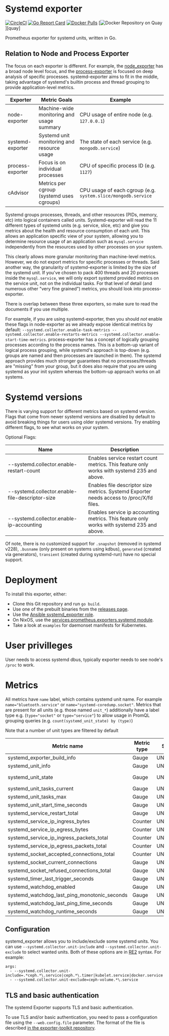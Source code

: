 # Systemd exporter

[![CircleCI](https://circleci.com/gh/prometheus-community/systemd_exporter/tree/master.svg?style=shield)](circleci)
[![Go Report Card](https://goreportcard.com/badge/github.com/prometheus-community/systemd_exporter)](https://goreportcard.com/report/github.com/prometheus-community/systemd_exporter)
[![Docker Pulls](https://img.shields.io/docker/pulls/prometheuscommunity/systemd-exporter.svg?maxAge=604800)](https://hub.docker.com/r/prometheuscommunity/systemd-exporter)
[![Docker Repository on Quay](https://quay.io/repository/prometheuscommunity/systemd-exporter/status)][quay]

Prometheus exporter for systemd units, written in Go.

## Relation to Node and Process Exporter

The focus on each exporter is different. For example, the [node_exporter](https://github.com/prometheus/node_exporter/) has a broad node level focus, and the [process-exporter](https://github.com/ncabatoff/process-exporter)
is focused on deep analysis of specific processes. systemd-exporter aims to fit in the middle, taking 
advantage of systemd's builtin process and thread grouping to provide application-level metrics. 

| Exporter         | Metric Goals                               | Example                                            |
| ---------------- | ------------------------------------------ | -------------------------------------------------- |
| node-exporter    | Machine-wide monitoring and usage summary  | CPU usage of entire node (e.g. `127.0.0.1`)        |
| systemd-exporter | Systemd unit monitoring and resource usage | The state of each service (e.g. `mongodb.service`) |
| process-exporter | Focus is on individual processes           | CPU of specific process ID (e.g. `1127`)           |
| cAdvisor         | Metrics per cgroup (systemd uses cgroups)  | CPU usage of each cgroup (e.g. `system.slice/mongodb.service`

Systemd groups processes, threads, and other resources (PIDs, memory, etc) into logical containers 
called units. Systemd-exporter will read the 11 different types of systemd units (e.g. service, slice, etc)
and give you metrics about the health and resource consumption of each unit. This allows an application
specific view of your system, allowing you to determine resource usage of an application such as 
`mysql.service` independently from the resources used by other processes on your system.

This clearly allows more granular monitoring than machine-level metrics. However, we do not export 
metrics for specific processes or threads. Said another way, the granularity of systemd-exporter is 
limited by the size of the systemd unit. If you've chosen to pack 400 threads and 20 processes inside
the `mysql.service`, we will only export systemd provided metrics on the service unit, not on the
individual tasks. For that level of detail (and numerous other "very fine grained") metrics, you
should look into process-exporter.

There is overlap between these three exporters, so make sure to read the documents if you use multiple. 

For example, if you are using systemd-exporter, then you should *not* enable these flags in node-exporter 
as we already expose identical metrics by default: `--systemd.collector.enable-task-metrics --systemd.collector.enable-restarts-metrics
 --systemd.collector.enable-start-time-metrics`. process-exporter has a concept of logically grouping
processes according to the process names. This is a bottom-up variant of logical process grouping, while 
systemd's approach is top-down (e.g. groups are named and then processes are launched in them). The systemd
approach provides much stronger guarantees that no processes/threads are "missing" from your group, but 
it does also require that you are using systemd as your init system whereas the bottom-up approach works
on all systems.

# Systemd versions

There is varying support for different metrics based on systemd version. 
Flags that come from newer systemd versions are disabled by default to avoid breaking things for users using older systemd versions. Try enabling different flags, to see what works on your system.

Optional Flags:

Name     | Description | 
---------|-------------|
--systemd.collector.enable-restart-count | Enables service restart count metrics. This feature only works with systemd 235 and above.
--systemd.collector.enable-file-descriptor-size | Enables file descriptor size metrics. Systemd Exporter needs access to /proc/X/fd files.
--systemd.collector.enable-ip-accounting | Enables service ip accounting metrics. This feature only works with systemd 235 and above.

Of note, there is no customized support for `.snapshot` (removed in systemd v228), `.busname` (only present on systems using kdbus), `generated` (created via generators), `transient` (created during systemd-run) have no special support. 

# Deployment

To install this exporter, either:

 * Clone this Git repository and run `go build`.
 * Use one of the prebuilt binaries from the [releases page](https://github.com/prometheus-community/systemd_exporter/releases/).
 * Use the [Ansible systemd_exporter role](https://prometheus-community.github.io/ansible/branch/main/systemd_exporter_role.html).
 * On NixOS, use the [services.prometheus.exporters.systemd module](https://github.com/NixOS/nixpkgs/blob/master/nixos/modules/services/monitoring/prometheus/exporters.nix).
 * Take a look at `examples` for daemonset manifests for Kubernetes.

# User privilleges

User needs to access systemd dbus, typically exporter needs to see node's `/proc` to work.

# Metrics

All metrics have `name` label, which contains systemd unit name. For example 
`name="bluetooth.service"` or `name="systemd-coredump.socket"`. Metrics that 
are present for all units (e.g. those named `unit_*`) additionally have a 
label type e.g. (`type="socket"` or `type="service"`) to allow usage in 
PromQL grouping queries (e.g. `count(systemd_unit_state) by (type)`)

Note that a number of unit types are filtered by default

| Metric name                                  | Metric type | Status   | Cardinality                                                        |
| -------------------------------------------- | ----------- | -------- | ------------------------------------------------------------------ |
| systemd_exporter_build_info                  | Gauge       | UNSTABLE | 1 per systemd-exporter                                             |
| systemd_unit_info                            | Gauge       | UNSTABLE | 1 per service + 1 per mount                                        |
| systemd_unit_state                           | Gauge       | UNSTABLE | 5 per unit {state="activating/active/deactivating/failed/inactive} |
| systemd_unit_tasks_current                   | Gauge       | UNSTABLE | 1 per service                                                      |
| systemd_unit_tasks_max                       | Gauge       | UNSTABLE | 1 per service                                                      |
| systemd_unit_start_time_seconds              | Gauge       | UNSTABLE | 1 per service                                                      |
| systemd_service_restart_total                | Gauge       | UNSTABLE | 1 per service                                                      |
| systemd_service_ip_ingress_bytes             | Counter     | UNSTABLE | 1 per service                                                      |
| systemd_service_ip_egress_bytes              | Counter     | UNSTABLE | 1 per service                                                      |
| systemd_service_ip_ingress_packets_total     | Counter     | UNSTABLE | 1 per service                                                      |
| systemd_service_ip_egress_packets_total      | Counter     | UNSTABLE | 1 per service                                                      |
| systemd_socket_accepted_connections_total    | Counter     | UNSTABLE | 1 per socket                                                       |
| systemd_socket_current_connections           | Gauge       | UNSTABLE | 1 per socket                                                       |
| systemd_socket_refused_connections_total     | Gauge       | UNSTABLE | 1 per socket                                                       |
| systemd_timer_last_trigger_seconds           | Gauge       | UNSTABLE | 1 per timer                                                        |
| systemd_watchdog_enabled                     | Gauge       | UNSTABLE | 1 (only 1 watchdog configurable)                                   |
| systemd_watchdog_last_ping_monotonic_seconds | Gauge       | UNSTABLE | 1                                                                  |
| systemd_watchdog_last_ping_time_seconds      | Gauge       | UNSTABLE | 1                                                                  |
| systemd_watchdog_runtime_seconds             | Gauge       | UNSTABLE | 1                                                                  |

## Configuration

systemd_exporter allows you to include/exclude some systemd units. You can use `--systemd.collector.unit-include` and `--systemd.collector.unit-exclude` to select wanted units. Both of these options are in [RE2](https://github.com/google/re2/wiki/Syntax) syntax. For example:

```
args:
  - --systemd.collector.unit-include=.*ceph.*\.service|ceph.*\.timer|kubelet.service|docker.service
  - --systemd.collector.unit-exclude=ceph-volume.*\.service
```

## TLS and basic authentication

The systemd Exporter supports TLS and basic authentication.

To use TLS and/or basic authentication, you need to pass a configuration file
using the `--web.config.file` parameter. The format of the file is described
[in the exporter-toolkit repository](https://github.com/prometheus/exporter-toolkit/blob/master/docs/web-configuration.md).
